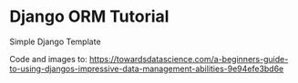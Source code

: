 # Django ORM Tutorial
 
Simple Django Template

Code and images to:
https://towardsdatascience.com/a-beginners-guide-to-using-djangos-impressive-data-management-abilities-9e94efe3bd6e
